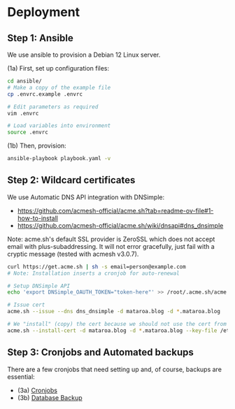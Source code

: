# Deployment

## Step 1: Ansible

We use ansible to provision a Debian 12 Linux server.

(1a) First, set up configuration files:

```sh
cd ansible/
# Make a copy of the example file
cp .envrc.example .envrc

# Edit parameters as required
vim .envrc

# Load variables into environment
source .envrc
```

(1b) Then, provision:

```sh
ansible-playbook playbook.yaml -v
```

## Step 2: Wildcard certificates

We use Automatic DNS API integration with DNSimple:

* https://github.com/acmesh-official/acme.sh?tab=readme-ov-file#1-how-to-install
* https://github.com/acmesh-official/acme.sh/wiki/dnsapi#dns_dnsimple

Note: acme.sh's default SSL provider is ZeroSSL which does not accept email with
plus-subaddressing. It will not error gracefully, just fail with a cryptic
message (tested with acmesh v3.0.7).

```sh
curl https://get.acme.sh | sh -s email=person@example.com
# Note: Installation inserts a cronjob for auto-renewal

# Setup DNSimple API
echo 'export DNSimple_OAUTH_TOKEN="token-here"' >> /root/.acme.sh/acme.sh.env

# Issue cert
acme.sh --issue --dns dns_dnsimple -d mataroa.blog -d *.mataroa.blog

# We "install" (copy) the cert because we should not use the cert from acme.sh's internal store
acme.sh --install-cert -d mataroa.blog -d *.mataroa.blog --key-file /etc/caddy/mataroa-blog-key.pem --fullchain-file /etc/caddy/mataroa-blog-cert.pem --reloadcmd "chown caddy:www-data /etc/caddy/mataroa-blog-{cert,key}.pem && systemctl restart caddy"
```

## Step 3: Cronjobs and Automated backups

There are a few cronjobs that need setting up and, of course, backups are essential:

* (3a) [Cronjobs](./cronjobs.md)
* (3b) [Database Backup](./database-backup.md)
